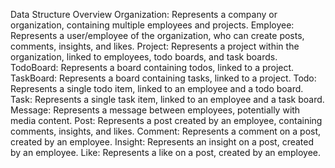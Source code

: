 Data Structure Overview
Organization: Represents a company or organization, containing multiple employees and projects.
Employee: Represents a user/employee of the organization, who can create posts, comments, insights, and likes.
Project: Represents a project within the organization, linked to employees, todo boards, and task boards.
TodoBoard: Represents a board containing todos, linked to a project.
TaskBoard: Represents a board containing tasks, linked to a project.
Todo: Represents a single todo item, linked to an employee and a todo board.
Task: Represents a single task item, linked to an employee and a task board.
Message: Represents a message between employees, potentially with media content.
Post: Represents a post created by an employee, containing comments, insights, and likes.
Comment: Represents a comment on a post, created by an employee.
Insight: Represents an insight on a post, created by an employee.
Like: Represents a like on a post, created by an employee.
